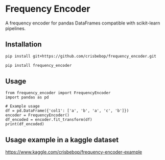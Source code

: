 # Frequency Encoder

A frequency encoder for pandas DataFrames compatible with scikit-learn pipelines.

## Installation

```bash
pip install git+https://github.com/crisbebop/frequency_encoder.git

pip install frequency_encoder
```

## Usage  

```
from frequency_encoder import FrequencyEncoder
import pandas as pd

# Example usage
df = pd.DataFrame({'col1': ['a', 'b', 'a', 'c', 'b']})
encoder = FrequencyEncoder()
df_encoded = encoder.fit_transform(df)
print(df_encoded)

```
## Usage example in a kaggle dataset
https://www.kaggle.com/crisbebop/frequency-encoder-example
